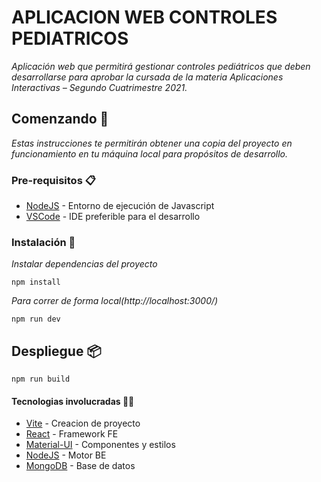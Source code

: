 # APLICACION WEB CONTROLES PEDIATRICOS

_Aplicación web que permitirá gestionar controles pediátricos que deben desarrollarse para aprobar la cursada de la materia Aplicaciones Interactivas – Segundo Cuatrimestre 2021._

## Comenzando 🚀

_Estas instrucciones te permitirán obtener una copia del proyecto en funcionamiento en tu máquina local para propósitos de desarrollo._

### Pre-requisitos 📋

- [NodeJS](https://nodejs.org/es/) - Entorno de ejecución de Javascript
- [VSCode](https://code.visualstudio.com/) - IDE preferible para el desarrollo

### Instalación 🔧

_Instalar dependencias del proyecto_

```
npm install
```

_Para correr de forma local(http://localhost:3000/)_

```
npm run dev
```

## Despliegue 📦

```
npm run build
```

#### Tecnologias involucradas 👨‍💻

- [Vite](https://vitejs.dev) - Creacion de proyecto
- [React](https://reactjs.org) - Framework FE
- [Material-UI](https://material-ui.com/) - Componentes y estilos
- [NodeJS](https://nodejs.org/es/) - Motor BE
- [MongoDB](https://www.mongodb.com/es) - Base de datos
